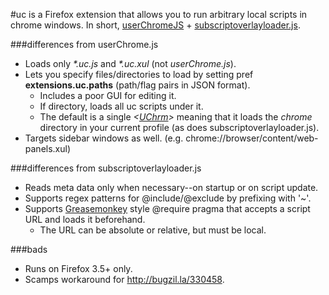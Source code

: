 #uc
is a Firefox extension that allows you to run arbitrary local scripts in chrome windows.
In short, [userChromeJS](http://userchromejs.mozdev.org/) + [subscriptoverlayloader.js](http://stashbox.org/26086/subscriptoverlayloader.js).

###differences from userChrome.js
* Loads only *\*.uc.js* and *\*.uc.xul* (not *userChrome.js*).
* Lets you specify files/directories to load by setting pref **extensions.uc.paths**
  (path/flag pairs in JSON format).
  * Includes a poor GUI for editing it.
  * If directory, loads all uc scripts under it.
  * The default is a single
    _<[UChrm](https://developer.mozilla.org/index.php?title=en/File_I%2F%2FO)>_
    meaning that it loads the *chrome* directory in your current profile
    (as does subscriptoverlayloader.js).
* Targets sidebar windows as well. (e.g. chrome://browser/content/web-panels.xul)

###differences from subscriptoverlayloader.js
* Reads meta data only when necessary--on startup or on script update.
* Supports regex patterns for @include/@exclude by prefixing with '~'.
* Supports [Greasemonkey](http://wiki.greasespot.net/Metadata_Block#.40require)
  style @require pragma that accepts a script URL and loads it beforehand.
  * The URL can be absolute or relative, but must be local.

###bads
* Runs on Firefox 3.5+ only.
* Scamps workaround for <http://bugzil.la/330458>.
